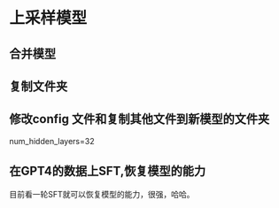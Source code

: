 # 上采样模型

## 合并模型

## 复制文件夹

## 修改config 文件和复制其他文件到新模型的文件夹
num_hidden_layers=32

## 在GPT4的数据上SFT,恢复模型的能力
目前看一轮SFT就可以恢复模型的能力，很强，哈哈。
